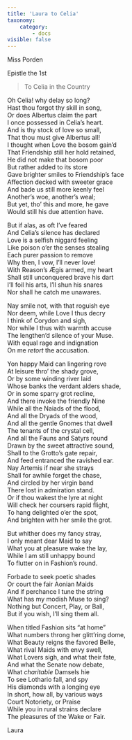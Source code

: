```yaml
---
title: 'Laura to Celia'
taxonomy:
    category:
        - docs
visible: false
---
```


<div class="author">Miss Porden</div>

<span class="title">Epistle the 1st</span>

> To Celia in the Country  

Oh Celia! why delay so long?  
Hast thou forgot thy skill in song,  
Or does Albertus claim the part  
I once possessed in Celia’s heart.  
And is thy stock of love so small,  
That thou must give Albertus all!  
I thought when Love the bosom gain’d  
That Friendship still her hold retained,  
He did not make that bosom poor  
But rather added to its store  
Gave brighter smiles to Friendship’s face  
Affection decked with sweeter grace  
And bade us still more keenly feel  
Another’s woe, another’s weal;  
But yet, tho’ this and more, he gave  
Would still his due attention have.  

But if alas, as oft I’ve feared  
And Celia’s silence has declared  
Love is a selfish niggard feeling  
Like poison o’er the senses stealing  
Each purer passion to remove  
Why then, I vow, I’ll never love!  
With Reason’s Ægis armed, my heart  
Shall still unconquered brave his dart  
I’ll foil his arts, I’ll shun his snares  
Nor shall he catch me unawares.  

Nay smile not, with that roguish eye  
Nor deem, while Love I thus decry  
I think of Corydon and sigh,  
Nor while I thus with warmth accuse  
The lengthen’d silence of your Muse.  
With equal rage and indignation  
On me *retort* the accusation.  

Yon happy Maid can lingering rove  
At leisure thro’ the shady grove,  
Or by some winding river laid  
Whose banks the verdant alders shade,  
Or in some sparry grot recline,  
And there invoke the friendly Nine  
While all the Naiads of the flood,  
And all the Dryads of the wood,  
And all the gentle Gnomes that dwell  
The tenants of the crystal cell,  
And all the Fauns and Satyrs round  
Drawn by the sweet attractive sound,  
Shall to the Grotto’s gate repair,  
And feed entranced the ravished ear.  
Nay Artemis if near she strays  
Shall for awhile forget the chase,  
And circled by her virgin band  
There lost in admiration stand.  
Or if thou wakest the lyre at night  
Will check her coursers rapid flight,  
To hang delighted o’er the spot,  
And brighten with her smile the grot.  

But whither does my fancy stray,  
I only meant dear Maid to say  
What you at pleasure wake the lay,  
While I am still unhappy bound  
To flutter on in Fashion’s round.  

Forbade to seek poetic shades  
Or court the fair Aonian Maids  
And if perchance I tune the string  
What has my modish Muse to sing?  
Nothing but Concert, Play, or Ball,  
But if you wish, I’ll sing them all.  

When titled Fashion sits “at home”  
What numbers throng her glitt’ring dome,  
What Beauty reigns the favored Belle,  
What rival Maids with envy swell,  
What Lovers sigh, and what their fate,  
And what the Senate now debate,  
What *charitable* Damsels hie  
To see Lothario fall, and spy  
His diamonds with a longing eye  
In short, how all, by various ways  
Court Notoriety, or Praise  
While you in rural strains declare  
The pleasures of the Wake or Fair.  

Laura